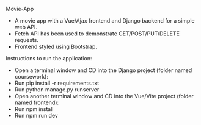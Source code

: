 Movie-App

- A movie app with a Vue/Ajax frontend and Django backend for a simple web API.
- Fetch API has been used to demonstrate GET/POST/PUT/DELETE requests.
- Frontend styled using Bootstrap.

Instructions to run the application:
 - Open a terminal window and CD into the Django project (folder named coursework):
 - Run pip install -r requirements.txt
 - Run python manage.py runserver
 - Open another terminal window and CD into the Vue/Vite project (folder named frontend):
 - Run npm install 
 - Run npm run dev

